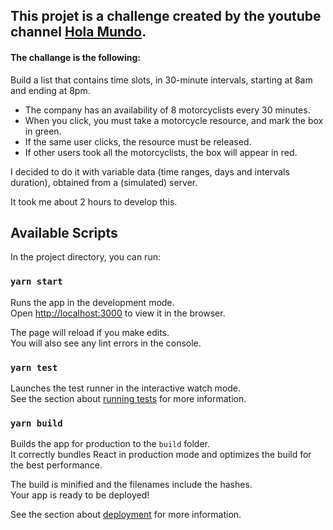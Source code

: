 ## This projet is a challenge created by the youtube channel [Hola Mundo](https://www.youtube.com/watch?v=aouDQ8caJYg&t=224s).

#### The challange is the following:

Build a list that contains time slots, in 30-minute intervals, starting at 8am and ending at 8pm.

- The company has an availability of 8 motorcyclists every 30 minutes.
- When you click, you must take a motorcycle resource, and mark the box in green.
- If the same user clicks, the resource must be released.
- If other users took all the motorcyclists, the box will appear in red.

I decided to do it with variable data (time ranges, days and intervals duration), obtained from a (simulated) server.

It took me about 2 hours to develop this. 


## Available Scripts

In the project directory, you can run:

### `yarn start`

Runs the app in the development mode.\
Open [http://localhost:3000](http://localhost:3000) to view it in the browser.

The page will reload if you make edits.\
You will also see any lint errors in the console.

### `yarn test`

Launches the test runner in the interactive watch mode.\
See the section about [running tests](https://facebook.github.io/create-react-app/docs/running-tests) for more information.

### `yarn build`

Builds the app for production to the `build` folder.\
It correctly bundles React in production mode and optimizes the build for the best performance.

The build is minified and the filenames include the hashes.\
Your app is ready to be deployed!

See the section about [deployment](https://facebook.github.io/create-react-app/docs/deployment) for more information.
